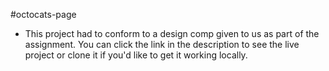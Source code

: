 #octocats-page

* This project had to conform to a design comp given to us as part of the assignment. You can click the link in the description to see the live project or clone it if you'd like to get it working locally.



